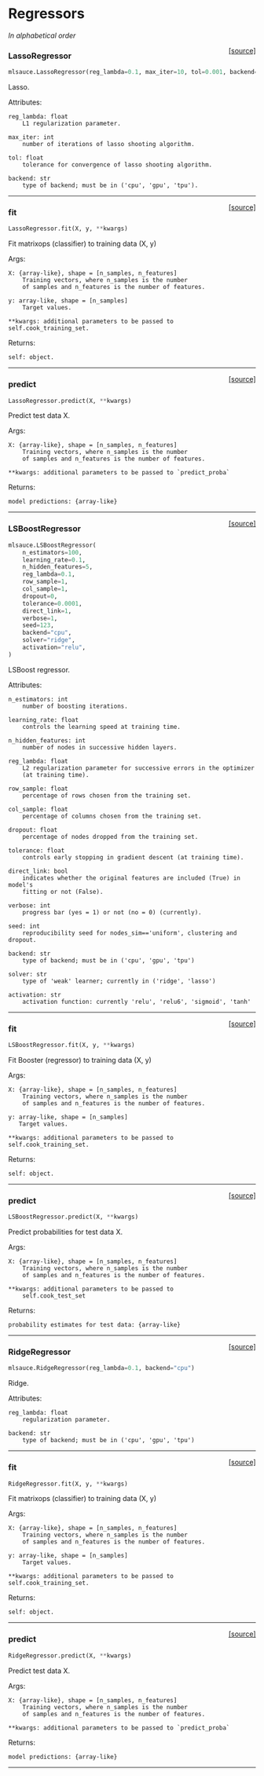 # Regressors

_In alphabetical order_

<span style="float:right;">[[source]](https://github.com/Techtonique/mlsauce/blob/master/mlsauce/lasso/_lasso.py#L16)</span>

### LassoRegressor


```python
mlsauce.LassoRegressor(reg_lambda=0.1, max_iter=10, tol=0.001, backend="cpu")
```


Lasso.
    
Attributes:

    reg_lambda: float
        L1 regularization parameter.

    max_iter: int
        number of iterations of lasso shooting algorithm.

    tol: float          
        tolerance for convergence of lasso shooting algorithm.

    backend: str    
        type of backend; must be in ('cpu', 'gpu', 'tpu').


----

<span style="float:right;">[[source]](https://github.com/Techtonique/mlsauce/blob/master/mlsauce/lasso/_lasso.py#L56)</span>

### fit


```python
LassoRegressor.fit(X, y, **kwargs)
```


Fit matrixops (classifier) to training data (X, y)

Args: 

    X: {array-like}, shape = [n_samples, n_features]
        Training vectors, where n_samples is the number 
        of samples and n_features is the number of features.
    
    y: array-like, shape = [n_samples]
        Target values.

    **kwargs: additional parameters to be passed to self.cook_training_set.
       
Returns:

    self: object.


----

<span style="float:right;">[[source]](https://github.com/Techtonique/mlsauce/blob/master/mlsauce/lasso/_lasso.py#L139)</span>

### predict


```python
LassoRegressor.predict(X, **kwargs)
```


Predict test data X.

Args:

    X: {array-like}, shape = [n_samples, n_features]
        Training vectors, where n_samples is the number 
        of samples and n_features is the number of features.

    **kwargs: additional parameters to be passed to `predict_proba`
        
       
Returns:

    model predictions: {array-like}
    


----

<span style="float:right;">[[source]](https://github.com/Techtonique/mlsauce/blob/master/mlsauce/booster/_booster_regressor.py#L9)</span>

### LSBoostRegressor


```python
mlsauce.LSBoostRegressor(
    n_estimators=100,
    learning_rate=0.1,
    n_hidden_features=5,
    reg_lambda=0.1,
    row_sample=1,
    col_sample=1,
    dropout=0,
    tolerance=0.0001,
    direct_link=1,
    verbose=1,
    seed=123,
    backend="cpu",
    solver="ridge",
    activation="relu",
)
```


LSBoost regressor.
    
Attributes: 
 
    n_estimators: int
        number of boosting iterations.

    learning_rate: float
        controls the learning speed at training time.  

    n_hidden_features: int 
        number of nodes in successive hidden layers.

    reg_lambda: float
        L2 regularization parameter for successive errors in the optimizer 
        (at training time).

    row_sample: float
        percentage of rows chosen from the training set.

    col_sample: float
        percentage of columns chosen from the training set.

    dropout: float
        percentage of nodes dropped from the training set. 

    tolerance: float
        controls early stopping in gradient descent (at training time).

    direct_link: bool
        indicates whether the original features are included (True) in model's 
        fitting or not (False).

    verbose: int
        progress bar (yes = 1) or not (no = 0) (currently).

    seed: int 
        reproducibility seed for nodes_sim=='uniform', clustering and dropout.

    backend: str    
        type of backend; must be in ('cpu', 'gpu', 'tpu') 

    solver: str    
        type of 'weak' learner; currently in ('ridge', 'lasso')   

    activation: str
        activation function: currently 'relu', 'relu6', 'sigmoid', 'tanh'          


----

<span style="float:right;">[[source]](https://github.com/Techtonique/mlsauce/blob/master/mlsauce/booster/_booster_regressor.py#L113)</span>

### fit


```python
LSBoostRegressor.fit(X, y, **kwargs)
```


Fit Booster (regressor) to training data (X, y)

Args:

    X: {array-like}, shape = [n_samples, n_features]
        Training vectors, where n_samples is the number 
        of samples and n_features is the number of features.

    y: array-like, shape = [n_samples]
       Target values.

    **kwargs: additional parameters to be passed to self.cook_training_set.
       
Returns:

    self: object.


----

<span style="float:right;">[[source]](https://github.com/Techtonique/mlsauce/blob/master/mlsauce/booster/_booster_regressor.py#L155)</span>

### predict


```python
LSBoostRegressor.predict(X, **kwargs)
```


Predict probabilities for test data X.

Args:

    X: {array-like}, shape = [n_samples, n_features]
        Training vectors, where n_samples is the number 
        of samples and n_features is the number of features.

    **kwargs: additional parameters to be passed to 
        self.cook_test_set
       
Returns:

    probability estimates for test data: {array-like}        


----

<span style="float:right;">[[source]](https://github.com/Techtonique/mlsauce/blob/master/mlsauce/ridge/_ridge.py#L15)</span>

### RidgeRegressor


```python
mlsauce.RidgeRegressor(reg_lambda=0.1, backend="cpu")
```


Ridge.
    
Attributes:
 
    reg_lambda: float
        regularization parameter.

    backend: str    
        type of backend; must be in ('cpu', 'gpu', 'tpu') 
                 


----

<span style="float:right;">[[source]](https://github.com/Techtonique/mlsauce/blob/master/mlsauce/ridge/_ridge.py#L47)</span>

### fit


```python
RidgeRegressor.fit(X, y, **kwargs)
```


Fit matrixops (classifier) to training data (X, y)

Args:

    X: {array-like}, shape = [n_samples, n_features]
        Training vectors, where n_samples is the number 
        of samples and n_features is the number of features.

    y: array-like, shape = [n_samples]
        Target values.

    **kwargs: additional parameters to be passed to self.cook_training_set.
       
Returns:

    self: object.


----

<span style="float:right;">[[source]](https://github.com/Techtonique/mlsauce/blob/master/mlsauce/ridge/_ridge.py#L89)</span>

### predict


```python
RidgeRegressor.predict(X, **kwargs)
```


Predict test data X.

Args:

    X: {array-like}, shape = [n_samples, n_features]
        Training vectors, where n_samples is the number 
        of samples and n_features is the number of features.

    **kwargs: additional parameters to be passed to `predict_proba`
                       
Returns: 

    model predictions: {array-like}


----

